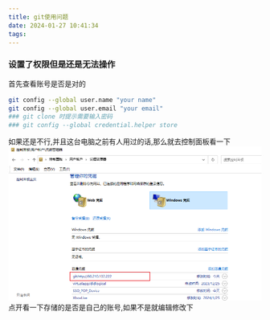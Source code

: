 ```yaml
---
title: git使用问题
date: 2024-01-27 10:41:34
tags:
---
```

### 设置了权限但是还是无法操作
首先查看账号是否是对的
```bash
git config --global user.name "your name"
git config --global user.email "your email"
### git clone 时提示需要输入密码
### git config --global credential.helper store
```
如果还是不行,并且这台电脑之前有人用过的话,那么就去控制面板看一下
![控制面板](./git使用问题/控制面板.jpg)
点开看一下存储的是否是自己的账号,如果不是就编辑修改下